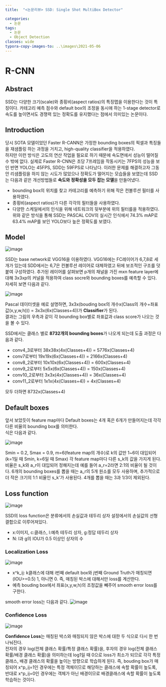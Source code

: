```yaml
---
title:  "<논문리뷰> SSD: Single Shot MultiBox Detector"

categories:
  - 논문
tags:
  - 논문
  - Object Detection
classes: wide
typora-copy-images-to: ..\images\2021-05-06
---
```


# R-CNN

## Abstract
SSD는 다양한 크기(scale)와 종횡비(aspect ratios)의 특징맵을 이용한다는 것이 특징이다. 카테고리 예측 점수와 default box의 조정을 동시애 하는 1-stage detector로
속도를 높이면서도 경쟁력 있는 정확도를 유지했다는 점에서 의미있는 논문이다.

## Introduction
당시 SOTA 모델이었던 Faster R-CANN은 가정한 bounding boxes의 픽셀과 특징들을 재샘플링 하는 과정을 거치고, high-quality classifier을 적용하였다.  
하지만 이런 방식은 고도의 연산 작업을 필요로 하기 때문에 속도면에서 성능이 떨어질 수 밖에 없다. 실제로 Faster R-CNN은 초당 7프레임을 작동시키는 7FPS의 성능을 보인 반면 YOLO는 45FPS, 
SDD는 59FPS로 나타났다. 
이러한 문제를 해결하고자 그동안 리샘플링을 하지 않는 시도가 많았으나 정확도가 떨어지는 모습들을 보였는데 SSD는 다음과 같은 개선방법들로 **속도와 정확성을 모두 잡는 모델**을 만들어냈다. 
- bounding box의 위치를 찾고 카테고리를 예측하기 위해 작은 컨볼루션 필터를 사용하였다.
- 종횡비(aspect ratios)가 다른 각각의 필터들을 사용하였다.
- 다양한 스케일에서의 인식을 위해 네트워크의 뒷부분에 위의 필터를을 적용하였다. 
위와 같은 방식을 통해 SSD는 PASCAL COV의 실시간 인식에서 74.3% mAP로 63.4% mAP를 보인 YOLO보다 높은 정확도를 보였다. 

## Model
![image](https://user-images.githubusercontent.com/76815825/117246200-292ba700-ae77-11eb-8c84-cec0b44670d0.png) 

SSD는 base network로 VGG16을 이용하였다. VGG16에는 FC레이어가 6,7,8로 세 개가 있는데 SDD에서는 6,7은 컨볼루션 레이어로 대체하였고 뒤에 보조적인 구조를 덧붙여 구성하였다. 
추가된 레이어를 살펴보면 p개의 채널을 가진 mxn feature layer에 대해 3x3xp의 커널을 적용하여 class socre와 bounding boxes를 예측할 수 있다. 
자세히 보면 다음과 같다. 

![image](https://user-images.githubusercontent.com/76815825/117247241-e1a61a80-ae78-11eb-87e7-1fcdd5c69d95.png) 

Pascal 데이터셋을 예로 설명하면, 3x3x(bouding box의 개수x(Class의 개수+좌표값(x,y,w,h))) = 3x3x(6x(Classes+4))가 **Classifier**가 된다.  
결과는 그림의 우측과 같이 각 bounding box별로 좌표값과 class score가 나오는 것을 볼 수 있다. 

SSD에서는 클래스 별로 **8732개의 bounding boxes**가 나오게 되는데 도출 과정은 다음과 같다. 
 
- conv4_3로부터 38x38x(4x(Classes+4)) = 5776x(Classes+4)  
- conv7로부터 19x19x(6x(Classes+4)) = 2166x(Classes+4) 
- conv8_2로부터 10x10x(6x(Classes+4)) = 600x(Classes+4) 
- conv9_2로부터 5x5x(6x(Classes+4)) = 150x(Classes+4) 
- conv10_2로부터 3x3x(4x(Classes+4)) = 36x(Classes+4) 
- conv11_2로부터 1x1x(4x(Classes+4)) = 4x(Classes+4) 
 
모두 더하면 8732x(Classes+4)

## Default boxes
 
앞서 보았듯이 feature map마다 Default boxes는 4개 혹은 6개가 만들어지는데 각각 다른 비율의 bounding box를 의미한다.   
식은 다음과 같다. 
  
  ![image](https://user-images.githubusercontent.com/76815825/117317985-fe683f80-aec4-11eb-81da-b8b08ad477d1.png)

Smin = 0.2, Smax = 0.9, m=6(feature map의 개수)로 k의 값만 1~6이 대입되어(k=1일 때 Smin, k=6일 때 Smax) 각 feature map마다 다른 s_k의 값을 가지게 된다. 비율은 s_k와 a_r이 대입되어 정해지는데 예를 들어 a_r=2라면 2:1의 비율이 될 것이다. 6개의 bounding boxes를 뽑을 때는 a_r의 5개 원소를 모두 사용하며, 추가적으로 더 작은 크기의 1:1 비율인 s_k'가 사용된다. 4개를 뽑을 때는 3과 1/3이 제외된다.  

## Loss function 
 
 ![image](https://user-images.githubusercontent.com/76815825/117286498-3dd26400-aea4-11eb-8fcd-50d2e5aded2e.png)
 
 SSD의 loss function은 분류에서의 손실값과 테두리 상자 설정에서의 손실값의 선형결합으로 이루어져있다. 
 - x:이미지, c:클래스, l:예측 테두리 상자, g:정답 테두리 상자
 - N: l과 g의 IOU가 0.5 이상인 상자의 수 

### Localization Loss
![image](https://user-images.githubusercontent.com/76815825/117287548-6f97fa80-aea5-11eb-8bf8-52f9595dad90.png) 
 
 - x^k_ij: k클래스에 대해 i번째 default box와 j번째 Ground Truth가 매칭되면(IOU>=0.5) 1, 아니면 0. 즉, 매칭된 박스에 대해서만 loss를 계산한다.
 - 예측 bouding box에서 좌표(x,y,w,h)의 조정값을 빼주어 smooth error loss를 구한다.

smooth error loss는 다음과 같다. 
![image](https://user-images.githubusercontent.com/76815825/117317771-c6f99300-aec4-11eb-9690-db5e0d810226.png)
 
 

### Confidence Loss
![image](https://user-images.githubusercontent.com/76815825/117290451-c94df400-aea8-11eb-9543-aa35e15af276.png) 
 
**Confidence Loss**는 매칭된 박스와 매칭되지 않은 박스에 대한 두 식으로 다시 한 번 나눠진다.   
전자의 경우 log(전체 클래스 확률/특정 클래스 확률)을, 후자의 경우 log(전체 클래스 확률/배경 클래스 확률)을 의미하는데 log1일 때 0으로 loss가 최소가 되므로 각각 특정 클래스, 배경 클래스의
확률을 높이는 방향으로 학습하게 된다. 즉, bouding box가 매칭되어 x^p_ij=1인 경우에는 특정 객체이므로 해당하는 클래스에 속할 확률이 높도록, 반대로 x^p_ij=0인 경우에는 객체가 아닌 배경이므로
배경클래스에 속할 확률이 높도록 학습하는 것이다. 












